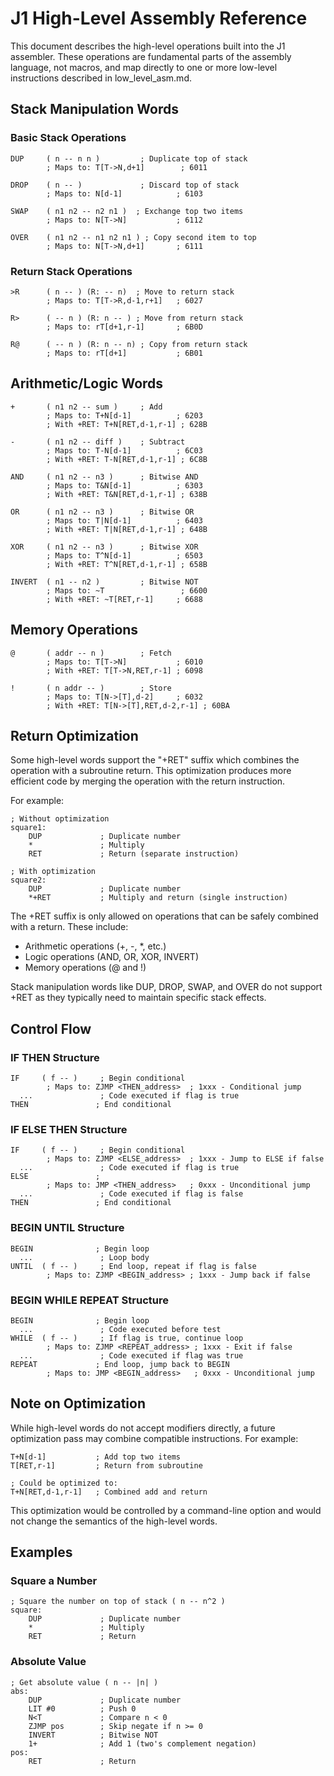# J1 High-Level Assembly Reference

This document describes the high-level operations built into the J1 assembler. These operations are fundamental parts of the assembly language, not macros, and map directly to one or more low-level instructions described in low_level_asm.md.

## Stack Manipulation Words

### Basic Stack Operations
```
DUP     ( n -- n n )         ; Duplicate top of stack
        ; Maps to: T[T->N,d+1]        ; 6011

DROP    ( n -- )             ; Discard top of stack
        ; Maps to: N[d-1]            ; 6103

SWAP    ( n1 n2 -- n2 n1 )  ; Exchange top two items
        ; Maps to: N[T->N]           ; 6112

OVER    ( n1 n2 -- n1 n2 n1 ) ; Copy second item to top
        ; Maps to: N[T->N,d+1]       ; 6111
```

### Return Stack Operations
```
>R      ( n -- ) (R: -- n)  ; Move to return stack
        ; Maps to: T[T->R,d-1,r+1]   ; 6027

R>      ( -- n ) (R: n -- ) ; Move from return stack
        ; Maps to: rT[d+1,r-1]       ; 6B0D

R@      ( -- n ) (R: n -- n) ; Copy from return stack
        ; Maps to: rT[d+1]           ; 6B01
```

## Arithmetic/Logic Words
```
+       ( n1 n2 -- sum )     ; Add
        ; Maps to: T+N[d-1]          ; 6203
        ; With +RET: T+N[RET,d-1,r-1] ; 628B

-       ( n1 n2 -- diff )    ; Subtract
        ; Maps to: T-N[d-1]          ; 6C03
        ; With +RET: T-N[RET,d-1,r-1] ; 6C8B

AND     ( n1 n2 -- n3 )      ; Bitwise AND
        ; Maps to: T&N[d-1]          ; 6303
        ; With +RET: T&N[RET,d-1,r-1] ; 638B

OR      ( n1 n2 -- n3 )      ; Bitwise OR
        ; Maps to: T|N[d-1]          ; 6403
        ; With +RET: T|N[RET,d-1,r-1] ; 648B

XOR     ( n1 n2 -- n3 )      ; Bitwise XOR
        ; Maps to: T^N[d-1]          ; 6503
        ; With +RET: T^N[RET,d-1,r-1] ; 658B

INVERT  ( n1 -- n2 )         ; Bitwise NOT
        ; Maps to: ~T                 ; 6600
        ; With +RET: ~T[RET,r-1]     ; 6688
```

## Memory Operations
```
@       ( addr -- n )        ; Fetch
        ; Maps to: T[T->N]           ; 6010
        ; With +RET: T[T->N,RET,r-1] ; 6098

!       ( n addr -- )        ; Store
        ; Maps to: T[N->[T],d-2]     ; 6032
        ; With +RET: T[N->[T],RET,d-2,r-1] ; 60BA
```

## Return Optimization

Some high-level words support the "+RET" suffix which combines the operation with a subroutine return. This optimization produces more efficient code by merging the operation with the return instruction.

For example:
```
; Without optimization
square1:
    DUP             ; Duplicate number
    *               ; Multiply
    RET             ; Return (separate instruction)

; With optimization
square2:
    DUP             ; Duplicate number
    *+RET           ; Multiply and return (single instruction)
```

The +RET suffix is only allowed on operations that can be safely combined with a return. These include:
- Arithmetic operations (+, -, *, etc.)
- Logic operations (AND, OR, XOR, INVERT)
- Memory operations (@ and !)

Stack manipulation words like DUP, DROP, SWAP, and OVER do not support +RET as they typically need to maintain specific stack effects.

## Control Flow

### IF THEN Structure
```
IF     ( f -- )     ; Begin conditional
        ; Maps to: ZJMP <THEN_address>  ; 1xxx - Conditional jump
  ...               ; Code executed if flag is true
THEN               ; End conditional
```

### IF ELSE THEN Structure
```
IF     ( f -- )     ; Begin conditional
        ; Maps to: ZJMP <ELSE_address>  ; 1xxx - Jump to ELSE if false
  ...               ; Code executed if flag is true
ELSE               ; 
        ; Maps to: JMP <THEN_address>   ; 0xxx - Unconditional jump
  ...               ; Code executed if flag is false
THEN               ; End conditional
```

### BEGIN UNTIL Structure
```
BEGIN              ; Begin loop
  ...               ; Loop body
UNTIL  ( f -- )     ; End loop, repeat if flag is false
        ; Maps to: ZJMP <BEGIN_address> ; 1xxx - Jump back if false
```

### BEGIN WHILE REPEAT Structure
```
BEGIN              ; Begin loop
  ...               ; Code executed before test
WHILE  ( f -- )     ; If flag is true, continue loop
        ; Maps to: ZJMP <REPEAT_address> ; 1xxx - Exit if false
  ...               ; Code executed if flag was true
REPEAT             ; End loop, jump back to BEGIN
        ; Maps to: JMP <BEGIN_address>   ; 0xxx - Unconditional jump
```

## Note on Optimization

While high-level words do not accept modifiers directly, a future optimization pass may combine compatible instructions. For example:

```
T+N[d-1]           ; Add top two items
T[RET,r-1]         ; Return from subroutine

; Could be optimized to:
T+N[RET,d-1,r-1]   ; Combined add and return
```

This optimization would be controlled by a command-line option and would not change the semantics of the high-level words.

## Examples

### Square a Number
```
; Square the number on top of stack ( n -- n^2 )
square:
    DUP             ; Duplicate number
    *               ; Multiply
    RET             ; Return
```

### Absolute Value
```
; Get absolute value ( n -- |n| )
abs:
    DUP             ; Duplicate number
    LIT #0          ; Push 0
    N<T             ; Compare n < 0
    ZJMP pos        ; Skip negate if n >= 0
    INVERT          ; Bitwise NOT
    1+              ; Add 1 (two's complement negation)
pos:
    RET             ; Return
```